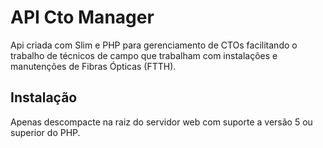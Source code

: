 # API Cto Manager

Api criada com Slim e PHP para gerenciamento de CTOs facilitando o trabalho de técnicos de campo que trabalham com instalações e manutenções de Fibras Ópticas (FTTH).

## Instalação

Apenas descompacte na raiz do servidor web com suporte a versão 5 ou superior do PHP.